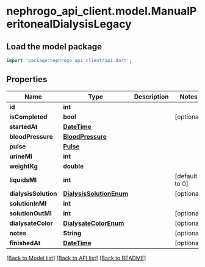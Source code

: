 # nephrogo_api_client.model.ManualPeritonealDialysisLegacy

## Load the model package
```dart
import 'package:nephrogo_api_client/api.dart';
```

## Properties
Name | Type | Description | Notes
------------ | ------------- | ------------- | -------------
**id** | **int** |  | 
**isCompleted** | **bool** |  | [optional] 
**startedAt** | [**DateTime**](DateTime.md) |  | 
**bloodPressure** | [**BloodPressure**](BloodPressure.md) |  | 
**pulse** | [**Pulse**](Pulse.md) |  | 
**urineMl** | **int** |  | 
**weightKg** | **double** |  | 
**liquidsMl** | **int** |  | [default to 0]
**dialysisSolution** | [**DialysisSolutionEnum**](DialysisSolutionEnum.md) |  | [optional] 
**solutionInMl** | **int** |  | 
**solutionOutMl** | **int** |  | [optional] 
**dialysateColor** | [**DialysateColorEnum**](DialysateColorEnum.md) |  | [optional] 
**notes** | **String** |  | [optional] 
**finishedAt** | [**DateTime**](DateTime.md) |  | [optional] 

[[Back to Model list]](../README.md#documentation-for-models) [[Back to API list]](../README.md#documentation-for-api-endpoints) [[Back to README]](../README.md)


